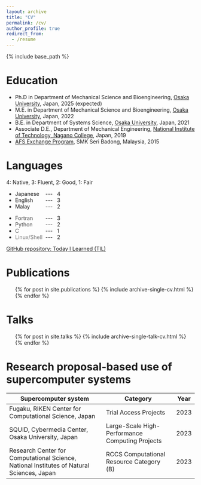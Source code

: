 ```yaml
---
layout: archive
title: "CV"
permalink: /cv/
author_profile: true
redirect_from:
  - /resume
---
```


{% include base_path %}

Education
======
* Ph.D in Department of Mechanical Science and Bioengineering, [Osaka University][ou], Japan, 2025 (expected)
* M.E. in Department of Mechanical Science and Bioengineering, [Osaka University][ou], Japan, 2022
* B.E. in Department of Systems Science, [Osaka University][ou], Japan, 2021
* Associate D.E., Department of Mechanical Engineering, [National Institute of Technology, Nagano College][nitc], Japan, 2019
* [AFS Exchange Program][afs], SMK Seri Badong, Malaysia, 2015
  
Languages
======

4: Native, 3: Fluent, 2: Good, 1: Fair
* <span style="color: #171717; display: inline-block; width: 5.5em; "> Japanese     </span> --- &nbsp; 4
* <span style="color: #171717; display: inline-block; width: 5.5em; "> English      </span> --- &nbsp; 3
* <span style="color: #171717; display: inline-block; width: 5.5em; "> Malay        </span> --- &nbsp; 2
<p style="margin-bottom: 0.5em; "></p>

* <span style="color: #4a4a4a; display: inline-block; width: 5.5em; "> Fortran      </span> --- &nbsp; 3
* <span style="color: #4a4a4a; display: inline-block; width: 5.5em; "> Python       </span> --- &nbsp; 2
* <span style="color: #4a4a4a; display: inline-block; width: 5.5em; "> C            </span> --- &nbsp; 1
* <span style="color: #787878; display: inline-block; width: 5.5em; "> Linux/Shell  </span> --- &nbsp; 2

<i class="fab fa-fw fa-github" aria-hidden="true"></i> <a href="https://github.com/wataiwashi/TIL/" target="_blank">GitHub repository: Today I Learned (TIL)</a>

<p style="margin-bottom: 1.5em; "></p>

Publications
======
  <ul>{% for post in site.publications %}
    {% include archive-single-cv.html %}
  {% endfor %}</ul>
  
Talks
======
  <ul>{% for post in site.talks %}
    {% include archive-single-talk-cv.html %}
  {% endfor %}</ul>

<p style="margin-bottom: 1.5em; "></p>

Research proposal-based use of supercomputer systems
======

|  Supercomputer system  |  Category  |  Year  |
| ---- | ---- | ---- |
|  Fugaku, RIKEN Center for Computational Science, Japan  |  Trial Access Projects  | 2023 |
|  SQUID, Cybermedia Center, Osaka University, Japan  |  Large-Scale High-Performance Computing Projects  | 2023 |
|  Research Center for Computational Science, National Institutes of Natural Sciences, Japan  |  RCCS Computational Resource Category (B)  | 2023 |

  
[ou]:https://www.osaka-u.ac.jp/en
[nitc]:https://www.nagano-nct.ac.jp/english/index.php
[afs]:https://afs.org/
